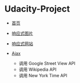 # Udacity-Project

* [首页](https://linxuedong.github.io/Udacity-Project/)

* [响应式图片](https://linxuedong.github.io/Udacity-Project/Responsive-Image/)

* [响应式网站](https://linxuedong.github.io/Udacity-Project/Full-Stack-Responsive-Exercise/)

* [Ajax](https://linxuedong.github.io/Udacity-Project/Ajax-project/)
  * 调用 Google Street View API
  * 调用 Wikipedia API
  * 调用 New York Time API

